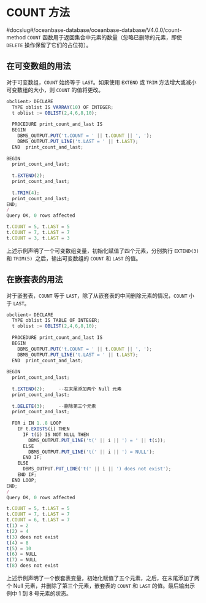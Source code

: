 COUNT 方法 
=============================
#docslug#/oceanbase-database/oceanbase-database/V4.0.0/count-method
`COUNT` 函数用于返回集合中元素的数量（忽略已删除的元素，即使 `DELETE` 操作保留了它们的占位符）。

在可变数组的用法 
-----------------

对于可变数组，`COUNT` 始终等于 `LAST`。如果使用 `EXTEND` 或 `TRIM` 方法增大或减小可变数组的大小，则 `COUNT` 的值将更改。

```javascript
obclient> DECLARE
  TYPE oblist IS VARRAY(10) OF INTEGER;
  t oblist := OBLIST(2,4,6,8,10);
 
  PROCEDURE print_count_and_last IS
  BEGIN
    DBMS_OUTPUT.PUT('t.COUNT = ' || t.COUNT || ', ');
    DBMS_OUTPUT.PUT_LINE('t.LAST = ' || t.LAST);
  END  print_count_and_last;
 
BEGIN
  print_count_and_last;
 
  t.EXTEND(2);
  print_count_and_last;
 
  t.TRIM(4);
  print_count_and_last;
END;
/
Query OK, 0 rows affected  

t.COUNT = 5, t.LAST = 5
t.COUNT = 7, t.LAST = 7
t.COUNT = 3, t.LAST = 3
```



上述示例声明了一个可变数组变量，初始化赋值了四个元素，分别执行 `EXTEND(3)` 和 `TRIM(5) `之后，输出可变数组的 `COUNT` 和 `LAST` 的值。

在嵌套表的用法 
----------------

对于嵌套表，`COUNT` 等于 `LAST`，除了从嵌套表的中间删除元素的情况，`COUNT` 小于 `LAST`。

```javascript
obclient> DECLARE
  TYPE oblist IS TABLE OF INTEGER;
  t oblist := OBLIST(2,4,6,8,10);
 
  PROCEDURE print_count_and_last IS
  BEGIN
    DBMS_OUTPUT.PUT('t.COUNT = ' || t.COUNT || ', ');
    DBMS_OUTPUT.PUT_LINE('t.LAST = ' || t.LAST);
  END  print_count_and_last;
 
BEGIN
  print_count_and_last;
 
  t.EXTEND(2);     --在末尾添加两个 Null 元素
  print_count_and_last;
 
  t.DELETE(3);     --删除第三个元素
  print_count_and_last;
  
  FOR i IN 1..8 LOOP
    IF t.EXISTS(i) THEN
      IF t(i) IS NOT NULL THEN
        DBMS_OUTPUT.PUT_LINE('t(' || i || ') = ' || t(i));
      ELSE
        DBMS_OUTPUT.PUT_LINE('t(' || i || ') = NULL');
      END IF;
    ELSE
      DBMS_OUTPUT.PUT_LINE('t(' || i || ') does not exist');
    END IF;
  END LOOP;
END;
/
Query OK, 0 rows affected  

t.COUNT = 5, t.LAST = 5
t.COUNT = 7, t.LAST = 7
t.COUNT = 6, t.LAST = 7
t(1) = 2
t(2) = 4
t(3) does not exist
t(4) = 8
t(5) = 10
t(6) = NULL
t(7) = NULL
t(8) does not exist
```



上述示例声明了一个嵌套表变量，初始化赋值了五个元素，之后，在末尾添加了两个 Null 元素，并删除了第三个元素，嵌套表的 `COUNT` 和 `LAST` 的值。最后输出示例中 1 到 8 号元素的状态。
